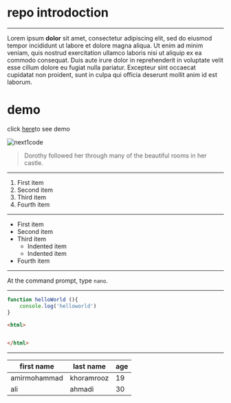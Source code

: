 # repo introdoction

---

Lorem ipsum **dolor** sit amet, consectetur adipiscing elit, sed do eiusmod tempor incididunt ut labore et dolore magna aliqua. Ut enim ad minim veniam, quis nostrud exercitation ullamco laboris nisi ut aliquip ex ea commodo consequat. Duis aute irure dolor in reprehenderit in voluptate velit esse cillum dolore eu fugiat nulla pariatur. Excepteur sint occaecat cupidatat non proident, sunt in culpa qui officia deserunt mollit anim id est laborum.

# demo
click [here](https://next1code.github.io/profile-card)to see demo


![next1code](https://next1code.ir/wp-content/uploads/2023/11/github2-course-cover-500x286.jpg)

> Dorothy followed her through many of the beautiful rooms in her castle.

---

1. First item
2. Second item
3. Third item
4. Fourth item
---
- First item
- Second item
- Third item
    - Indented item
    - Indented item
- Fourth item
---
At the command prompt, type `nano`.

---

```javascript
function helloWorld (){
    console.log('helloworld')
}
```
```html
<html>


</html>
```

---
| first name  | last name   |age        |
| ----------- | ----------- |---------- |
| amirmohammad|khoramrooz   |19         |
| ali         | ahmadi      |30         |

